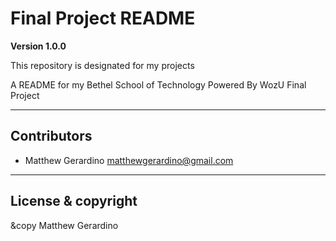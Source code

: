 # Final Project README

**Version 1.0.0**

 This repository is designated for my projects

A README for my Bethel School of Technology Powered By WozU Final Project

---

## Contributors

- Matthew Gerardino <matthewgerardino@gmail.com>

---

## License & copyright

&copy Matthew Gerardino